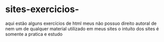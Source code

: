# sites-exercicios-
aqui estão alguns exercícios de html meus 
não possuo direito autoral de nem um de qualquer material utilizado em meus sites
o intuito dos sites é somente a pratica e estudo
